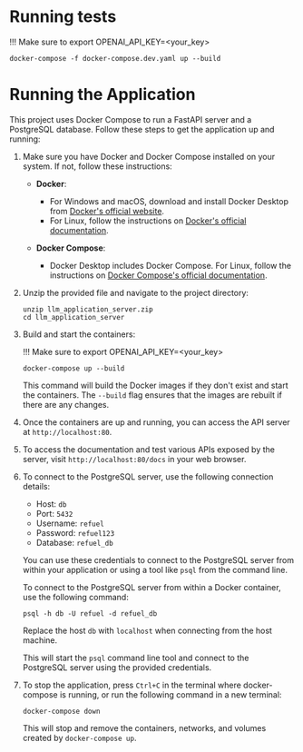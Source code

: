 # Running tests
!!! Make sure to export OPENAI_API_KEY=<your_key>

```
docker-compose -f docker-compose.dev.yaml up --build
```

# Running the Application

This project uses Docker Compose to run a FastAPI server and a PostgreSQL database. Follow these steps to get the application up and running:

1. Make sure you have Docker and Docker Compose installed on your system. If not, follow these instructions:

   - **Docker**:

     - For Windows and macOS, download and install Docker Desktop from [Docker's official website](https://www.docker.com/products/docker-desktop).
     - For Linux, follow the instructions on [Docker's official documentation](https://docs.docker.com/engine/install/).

   - **Docker Compose**:
     - Docker Desktop includes Docker Compose. For Linux, follow the instructions on [Docker Compose's official documentation](https://docs.docker.com/compose/install/).

2. Unzip the provided file and navigate to the project directory:

   ```
   unzip llm_application_server.zip
   cd llm_application_server
   ```

3. Build and start the containers:

   !!! Make sure to export OPENAI_API_KEY=<your_key>
   ```
   docker-compose up --build
   ```

   This command will build the Docker images if they don't exist and start the containers. The `--build` flag ensures that the images are rebuilt if there are any changes.

4. Once the containers are up and running, you can access the API server at `http://localhost:80`.

5. To access the documentation and test various APIs exposed by the server, visit `http://localhost:80/docs` in your web browser.

6. To connect to the PostgreSQL server, use the following connection details:

   - Host: `db`
   - Port: `5432`
   - Username: `refuel`
   - Password: `refuel123`
   - Database: `refuel_db`

   You can use these credentials to connect to the PostgreSQL server from within your application or using a tool like `psql` from the command line.

   To connect to the PostgreSQL server from within a Docker container, use the following command:

   ```
   psql -h db -U refuel -d refuel_db
   ```

   Replace the host `db` with `localhost` when connecting from the host machine.

   This will start the `psql` command line tool and connect to the PostgreSQL server using the provided credentials.

7. To stop the application, press `Ctrl+C` in the terminal where docker-compose is running, or run the following command in a new terminal:

   ```
   docker-compose down
   ```

   This will stop and remove the containers, networks, and volumes created by `docker-compose up`.
